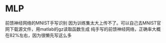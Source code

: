 # MLP
前馈神经网络的MNIST手写识别
因为训练集太大上传不了。可以自己去MNIST官网下载源文件，用matlab的gz读取函数生成
纯手写的前馈神经网络，正确率大概在82%左右，因为很懒先写这么多
